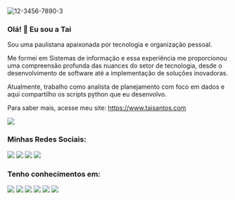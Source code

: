 <img src="https://i.ibb.co/9rN3ZN0/12-3456-7890-3.png" alt="12-3456-7890-3" border="0">

### Olá! 👋 Eu sou a Tai
Sou uma paulistana apaixonada por tecnologia e organização pessoal.

Me formei em Sistemas de informação e essa experiência me proporcionou uma compreensão profunda das nuances do setor de tecnologia, desde o desenvolvimento de software até a implementação de soluções inovadoras. 

Atualmente, trabalho como analista de planejamento com foco em dados e aqui compartilho os scripts python que eu desenvolvo. 

Para saber mais, acesse meu site: https://www.taisantos.com

<picture>
  <source
    srcset="https://github-readme-stats.vercel.app/api?username=taidsantos&show_icons=true&theme=dark"
    media="(prefers-color-scheme: dark)"
  />
  <source
    srcset="https://github-readme-stats.vercel.app/api?username=taidsantos&show_icons=true"
    media="(prefers-color-scheme: light), (prefers-color-scheme: no-preference)"
  />
  <img src="https://github-readme-stats.vercel.app/api?username=taidsantos&show_icons=true" />
</picture>

### Minhas Redes Sociais:

[<img src="https://img.shields.io/badge/twitter-%231DA1F2.svg?&style=for-the-badge&logo=twitter&logoColor=white" />](https://twitter.com/taaisantoos_) [<img src="https://img.shields.io/badge/Gmail-D14836?style=for-the-badge&logo=gmail&logoColor=white" />](santostainads@gmail.com)  [<img src="https://img.shields.io/badge/linkedin-%230077B5.svg?&style=for-the-badge&logo=linkedin&logoColor=white" />](https://www.linkedin.com/in/tainadssantos/) [<img src = "https://img.shields.io/badge/instagram-%23E4405F.svg?&style=for-the-badge&logo=instagram&logoColor=white">](https://www.instagram.com/ondatafocus/)

### Tenho conhecimentos em:
<img src="https://img.shields.io/badge/HTML5-E34F26?style=for-the-badge&logo=html5&logoColor=white" />  <img src="https://img.shields.io/badge/Pandas-2C2D72?style=for-the-badge&logo=pandas&logoColor=white" />  <img src="https://img.shields.io/badge/Python-FFD43B?style=for-the-badge&logo=python&logoColor=blue" />  <img src="https://img.shields.io/badge/Microsoft_Office-D83B01?style=for-the-badge&logo=microsoft-office&logoColor=white" />  <img src="https://img.shields.io/badge/Notion-000000?style=for-the-badge&logo=notion&logoColor=white" />   <img src="https://img.shields.io/badge/Trello-0052CC?style=for-the-badge&logo=trello&logoColor=white" /> 
